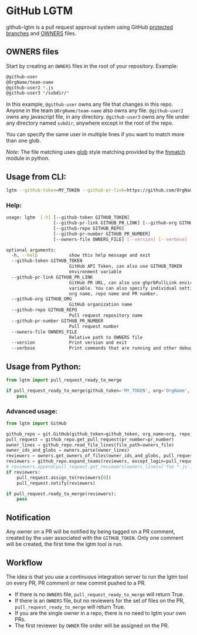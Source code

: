 # GitHub LGTM

github-lgtm is a pull request approval system using GitHub
[protected branches](https://help.github.com/articles/about-protected-branches/)
and [OWNERS](https://www.chromium.org/developers/owners-files) files.

## OWNERS files

Start by creating an `OWNERS` files in the root of your repository. Example:

```bash
@github-user
@OrgName/team-name
@github-user2 *.js
@github-user3 */subdir/*
```

In this example, `@github-user` owns any file that changes in this repo. Anyone in the team
`@OrgName/team-name` also owns any file. `@github-user2 ` owns any javascript file, in any
directory. `@github-user3` owns any file under any directory named `subdir`, anywhere except in
the root of the repo.

You can specify the same user in multiple lines if you want to match more than one glob.

*Note:* The file matching uses [glob](https://en.wikipedia.org/wiki/Glob_(programming))
style matching provided by the
[fnmatch](https://docs.python.org/2/library/fnmatch.html#fnmatch.fnmatch) module in python.


## Usage from CLI:

```bash
lgtm --github-token=MY_TOKEN --github-pr-link=https://github.com/OrgName/repo-name/pull/1
```

### Help:

```bash
usage: lgtm  [-h] [--github-token GITHUB_TOKEN]
                  [--github-pr-link GITHUB_PR_LINK] [--github-org GITHUB_ORG]
                  [--github-repo GITHUB_REPO]
                  [--github-pr-number GITHUB_PR_NUMBER]
                  [--owners-file OWNERS_FILE] [--version] [--verbose]

optional arguments:
  -h, --help            show this help message and exit
  --github-token GITHUB_TOKEN
                        GitHub API Token, can also use GITHUB_TOKEN
                        environment variable
  --github-pr-link GITHUB_PR_LINK
                        GitHub PR URL, can also use ghprbPullLink environment
                        variable. You can also specify individual settings for
                        org name, repo name and PR number.
  --github-org GITHUB_ORG
                        GitHub organization name
  --github-repo GITHUB_REPO
                        Pull request repository name
  --github-pr-number GITHUB_PR_NUMBER
                        Pull request number
  --owners-file OWNERS_FILE
                        Relative path to OWNERS file
  --version             Print version and exit
  --verbose             Print commands that are running and other debug info
```

## Usage from Python:

```python
from lgtm import pull_request_ready_to_merge

if pull_request_ready_to_merge(github_token='MY_TOKEN', org='OrgName', repo='repo-name', pr_number=1):
    pass
```

### Advanced usage:

```python
from lgtm import GitHub

github_repo = git.GitHub(github_token=github_token, org_name=org, repo_name=repo)
pull_request = github_repo.get_pull_request(pr_number=pr_number)
owner_lines = github_repo.read_file_lines(file_path=owners_file)
owner_ids_and_globs = owners.parse(owner_lines)
reviewers = owners.get_owners_of_files(owner_ids_and_globs, pull_request.files_changed)
reviewers = github_repo.expand_teams(reviewers, except_login=pull_request.author)
# reviewers.append(pull_request.get_reviewers(owners_lines=['foo *.js', ]))
if reviewers:
    pull_request.assign_to(reviewers[0])
    pull_request.notify(reviewers)

if pull_request.ready_to_merge(reviewers):
    pass
```


## Notification

Any owner on a PR will be notified by being tagged on a PR comment, created by the user associated
with the `GITHUB_TOKEN`. Only one comment will be created, the first time the lgtm tool is run.


## Workflow

The idea is that you use a continuous integration server to run the lgtm tool on every PR, PR
comment or new commit pushed to a PR.

- If there is no `OWNERS` file, `pull_request_ready_to_merge` will return True.
- If there is an `OWNERS` file, but no reviewers for the set of files on the PR, `pull_request_ready_to_merge` will return True.
- If you are the single owner in a repo, there is no need to lgtm your own PRs.
- The first reviewer by `OWNER` file order will be assigned on the PR.
